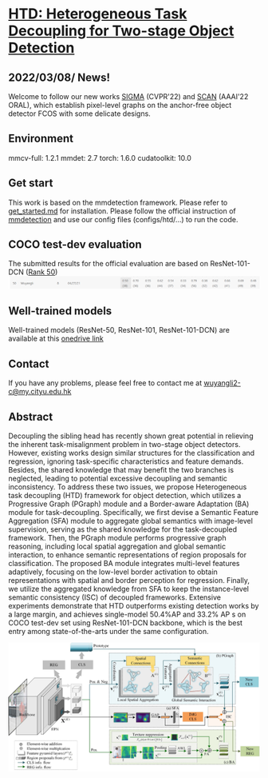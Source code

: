 # [HTD: Heterogeneous Task Decoupling for Two-stage Object Detection](https://ieeexplore.ieee.org/document/9615001)

## 2022/03/08/ News!
Welcome to follow our new works [SIGMA](https://github.com/CityU-AIM-Group/SIGMA) (CVPR'22) and [SCAN](https://github.com/CityU-AIM-Group/SCAN) (AAAI'22 ORAL), which establish pixel-level graphs on the anchor-free object detector FCOS with some delicate designs.


## Environment

mmcv-full: 1.2.1
mmdet: 2.7
torch: 1.6.0
cudatoolkit: 10.0


## Get start
This work is based on the mmdetection framework. Please refer to [get_started.md](https://github.com/open-mmlab/mmdetection/blob/master/docs/en/get_started.md) for installation.
Please follow the official instruction of [mmdetection](https://mmdetection.readthedocs.io/en/latest/) and use our config files (configs/htd/...) to run the code.

## COCO test-dev evaluation

The submitted results for the official evaluation are based on ResNet-101-DCN ([Rank 50](https://competitions.codalab.org/competitions/20794#results))
![image](https://github.com/CityU-AIM-Group/HTD/blob/main/coco.png)

## Well-trained models 


Well-trained models (ResNet-50, ResNet-101, ResNet-101-DCN) are available at this [onedrive link](https://portland-my.sharepoint.com/:f:/g/personal/wuyangli2-c_my_cityu_edu_hk/EhB8tbV-4e5PiAG8kNVDsXUBnNPcsUmbue53CGMM3yIuPw?e=fvsrL2)

## Contact
If you have any problems, please feel free to contact me at wuyangli2-c@my.cityu.edu.hk

## Abstract
Decoupling the sibling head has recently shown great potential in relieving the inherent task-misalignment problem in two-stage object detectors. However, existing works design similar structures for the classification and regression, ignoring task-specific characteristics and feature demands. Besides, the shared knowledge that may benefit the two branches is neglected, leading to potential excessive decoupling and semantic inconsistency. To address these two issues, we propose Heterogeneous task decoupling (HTD) framework for object detection, which utilizes a Progressive Graph (PGraph) module and a Border-aware Adaptation (BA) module for task-decoupling. Specifically, we first devise a Semantic Feature Aggregation (SFA) module to aggregate global semantics with image-level supervision, serving as the shared knowledge for the task-decoupled framework. Then, the PGraph module performs progressive graph reasoning, including local spatial aggregation and global semantic interaction, to enhance semantic representations of region proposals for classification. The proposed BA module integrates multi-level features adaptively, focusing on the low-level border activation to obtain representations with spatial and border perception for regression. Finally, we utilize the aggregated knowledge from SFA to keep the instance-level semantic consistency (ISC) of decoupled frameworks. Extensive experiments demonstrate that HTD outperforms existing detection works by a large margin, and achieves single-model 50.4%AP and 33.2% AP s on COCO test-dev set using ResNet-101-DCN backbone, which is the best entry among state-of-the-arts under the same configuration. 

![image](https://github.com/CityU-AIM-Group/HTD/blob/main/overall.png)





